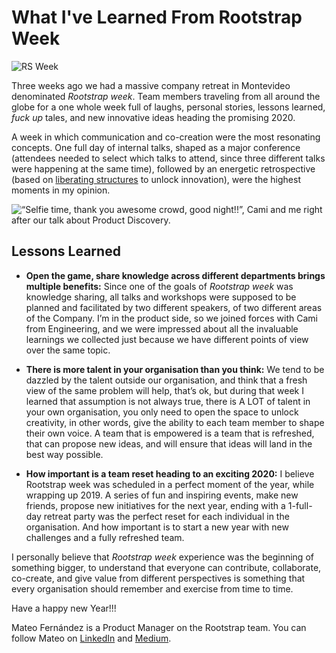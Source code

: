 # What I've Learned From Rootstrap Week

![RS Week](/images/rsweek1.jpeg)

Three weeks ago we had a massive company retreat in Montevideo denominated *Rootstrap week*. Team members traveling from all around the globe for a one whole week full of laughs, personal stories, lessons learned, *fuck up* tales, and new innovative ideas heading the promising 2020.

A week in which communication and co-creation were the most resonating concepts. One full day of internal talks, shaped as a major conference (attendees needed to select which talks to attend, since three different talks were happening at the same time), followed by an energetic retrospective (based on [liberating structures](http://www.liberatingstructures.com/) to unlock innovation), were the highest moments in my opinion.

![“Selfie time, thank you awesome crowd, good night!!”, Cami and me right after our talk about Product Discovery.](/images/rsweek2.jpeg)

## Lessons Learned

* **Open the game, share knowledge across different departments brings multiple benefits:** Since one of the goals of *Rootstrap week* was knowledge sharing, all talks and workshops were supposed to be planned and facilitated by two different speakers, of two different areas of the Company. I’m in the product side, so we joined forces with Cami from Engineering, and we were impressed about all the invaluable learnings we collected just because we have different points of view over the same topic.

* **There is more talent in your organisation than you think:** We tend to be dazzled by the talent outside our organisation, and think that a fresh view of the same problem will help, that’s ok, but during that week I learned that assumption is not always true, there is A LOT of talent in your own organisation, you only need to open the space to unlock creativity, in other words, give the ability to each team member to shape their own voice. A team that is empowered is a team that is refreshed, that can propose new ideas, and will ensure that ideas will land in the best way possible.

* **How important is a team reset heading to an exciting 2020:** I believe Rootstrap week was scheduled in a perfect moment of the year, while wrapping up 2019. A series of fun and inspiring events, make new friends, propose new initiatives for the next year, ending with a 1-full-day retreat party was the perfect reset for each individual in the organisation. And how important is to start a new year with new challenges and a fully refreshed team.

I personally believe that *Rootstrap week* experience was the beginning of something bigger, to understand that everyone can contribute, collaborate, co-create, and give value from different perspectives is something that every organisation should remember and exercise from time to time.

Have a happy new Year!!!

Mateo Fernández is a Product Manager on the Rootstrap team. You can follow Mateo on [LinkedIn](https://uy.linkedin.com/in/mateo-f-cspo) and [Medium](https://medium.com/@mateo.fernandez.cspo).
